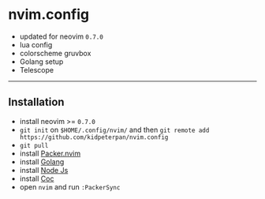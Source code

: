 # nvim.config

- updated for neovim `0.7.0`
- lua config
- colorscheme gruvbox
- Golang setup
- Telescope

---

## Installation

- install neovim >= `0.7.0`
- `git init` on `$HOME/.config/nvim/` and then `git remote add https://github.com/kidpeterpan/nvim.config`
- `git pull`
- install [Packer.nvim](https://github.com/wbthomason/packer.nvim#quickstart)
- install [Golang](https://go.dev/doc/install)
- install [Node Js](https://www.digitalocean.com/community/tutorials/how-to-install-node-js-on-ubuntu-20-04)
- install [Coc](https://github.com/neoclide/coc.nvim)
- open `nvim` and run `:PackerSync`
